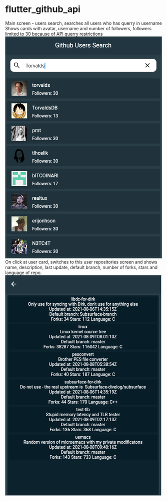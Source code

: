 # flutter_github_api
Main screen - users search, searches all users who has querry in username  
Shows cards with avatar, username and number of followers, followers limited to 30 because of API querry restrictions  
![](11.png)  
On click at user card, switches to this user repositories screen and shows name, description, last update, default branch, number of forks, stars and language of repo.  
![](12.png)
